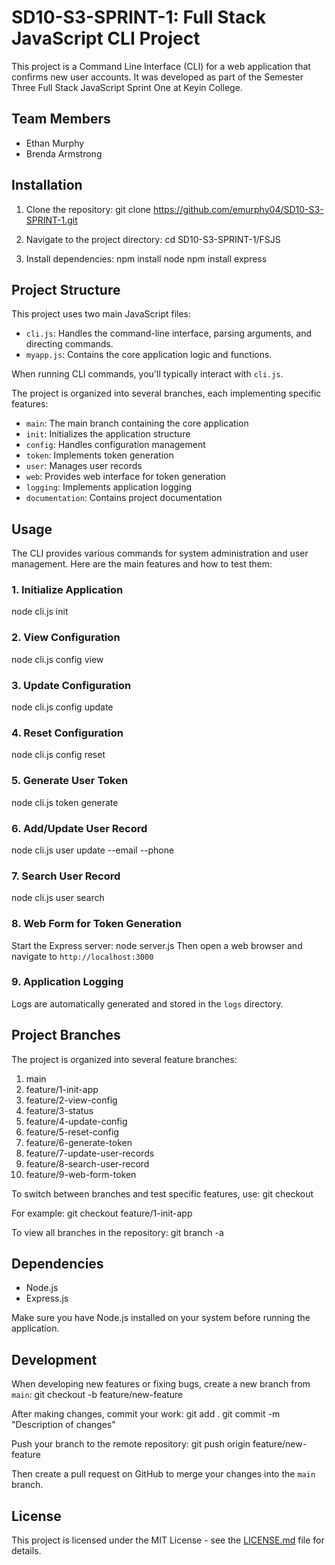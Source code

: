 # SD10-S3-SPRINT-1: Full Stack JavaScript CLI Project

This project is a Command Line Interface (CLI) for a web application that confirms new user accounts. It was developed as part of the Semester Three Full Stack JavaScript Sprint One at Keyin College.

## Team Members
- Ethan Murphy
- Brenda Armstrong

## Installation

1. Clone the repository:
git clone https://github.com/emurphy04/SD10-S3-SPRINT-1.git

2. Navigate to the project directory:
cd SD10-S3-SPRINT-1/FSJS

3. Install dependencies:
npm install node
npm install express

## Project Structure

This project uses two main JavaScript files:

- `cli.js`: Handles the command-line interface, parsing arguments, and directing commands.
- `myapp.js`: Contains the core application logic and functions.

When running CLI commands, you'll typically interact with `cli.js`.

The project is organized into several branches, each implementing specific features:

- `main`: The main branch containing the core application
- `init`: Initializes the application structure
- `config`: Handles configuration management
- `token`: Implements token generation
- `user`: Manages user records
- `web`: Provides web interface for token generation
- `logging`: Implements application logging
- `documentation`: Contains project documentation


## Usage

The CLI provides various commands for system administration and user management. Here are the main features and how to test them:

### 1. Initialize Application
node cli.js init

### 2. View Configuration
node cli.js config view

### 3. Update Configuration
node cli.js config update <key> <value>

### 4. Reset Configuration
node cli.js config reset

### 5. Generate User Token
node cli.js token generate <username>

### 6. Add/Update User Record
node cli.js user update <username> --email <email> --phone <phone>

### 7. Search User Record
node cli.js user search <query>

### 8. Web Form for Token Generation
Start the Express server:
node server.js
Then open a web browser and navigate to `http://localhost:3000`

### 9. Application Logging
Logs are automatically generated and stored in the `logs` directory.

## Project Branches

The project is organized into several feature branches:

1. main
2. feature/1-init-app
3. feature/2-view-config
4. feature/3-status
5. feature/4-update-config
6. feature/5-reset-config
7. feature/6-generate-token
8. feature/7-update-user-records
9. feature/8-search-user-record
10. feature/9-web-form-token

To switch between branches and test specific features, use:
git checkout <branch-name>

For example:
git checkout feature/1-init-app

To view all branches in the repository:
git branch -a

## Dependencies

- Node.js
- Express.js

Make sure you have Node.js installed on your system before running the application.

## Development

When developing new features or fixing bugs, create a new branch from `main`:
git checkout -b feature/new-feature

After making changes, commit your work:
git add .
git commit -m "Description of changes"

Push your branch to the remote repository:
git push origin feature/new-feature

Then create a pull request on GitHub to merge your changes into the `main` branch.

## License

This project is licensed under the MIT License - see the [LICENSE.md](LICENSE.md) file for details.
